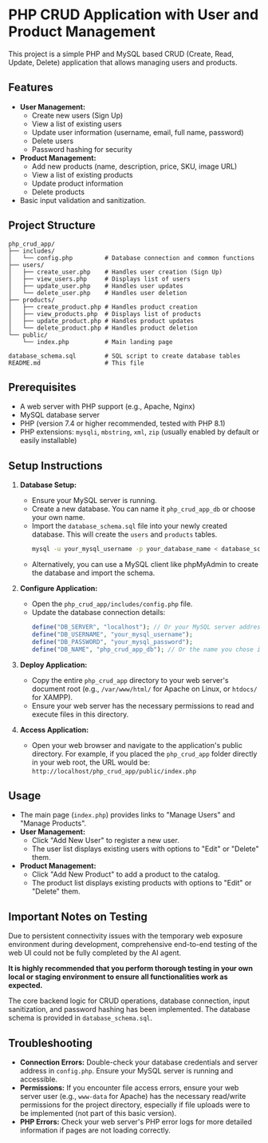 # PHP CRUD Application with User and Product Management

This project is a simple PHP and MySQL based CRUD (Create, Read, Update, Delete) application that allows managing users and products.

## Features

- **User Management:**
    - Create new users (Sign Up)
    - View a list of existing users
    - Update user information (username, email, full name, password)
    - Delete users
    - Password hashing for security
- **Product Management:**
    - Add new products (name, description, price, SKU, image URL)
    - View a list of existing products
    - Update product information
    - Delete products
- Basic input validation and sanitization.

## Project Structure

```
php_crud_app/
├── includes/
│   └── config.php         # Database connection and common functions
├── users/
│   ├── create_user.php    # Handles user creation (Sign Up)
│   ├── view_users.php     # Displays list of users
│   ├── update_user.php    # Handles user updates
│   └── delete_user.php    # Handles user deletion
├── products/
│   ├── create_product.php # Handles product creation
│   ├── view_products.php  # Displays list of products
│   ├── update_product.php # Handles product updates
│   └── delete_product.php # Handles product deletion
└── public/
    └── index.php          # Main landing page

database_schema.sql        # SQL script to create database tables
README.md                  # This file
```

## Prerequisites

- A web server with PHP support (e.g., Apache, Nginx)
- MySQL database server
- PHP (version 7.4 or higher recommended, tested with PHP 8.1)
- PHP extensions: `mysqli`, `mbstring`, `xml`, `zip` (usually enabled by default or easily installable)

## Setup Instructions

1.  **Database Setup:**
    *   Ensure your MySQL server is running.
    *   Create a new database. You can name it `php_crud_app_db` or choose your own name.
    *   Import the `database_schema.sql` file into your newly created database. This will create the `users` and `products` tables.
        ```bash
        mysql -u your_mysql_username -p your_database_name < database_schema.sql
        ```
    *   Alternatively, you can use a MySQL client like phpMyAdmin to create the database and import the schema.

2.  **Configure Application:**
    *   Open the `php_crud_app/includes/config.php` file.
    *   Update the database connection details:
        ```php
        define("DB_SERVER", "localhost"); // Or your MySQL server address
        define("DB_USERNAME", "your_mysql_username");
        define("DB_PASSWORD", "your_mysql_password");
        define("DB_NAME", "php_crud_app_db"); // Or the name you chose in step 1
        ```

3.  **Deploy Application:**
    *   Copy the entire `php_crud_app` directory to your web server's document root (e.g., `/var/www/html/` for Apache on Linux, or `htdocs/` for XAMPP).
    *   Ensure your web server has the necessary permissions to read and execute files in this directory.

4.  **Access Application:**
    *   Open your web browser and navigate to the application's public directory. For example, if you placed the `php_crud_app` folder directly in your web root, the URL would be:
        `http://localhost/php_crud_app/public/index.php`

## Usage

-   The main page (`index.php`) provides links to "Manage Users" and "Manage Products".
-   **User Management:**
    -   Click "Add New User" to register a new user.
    -   The user list displays existing users with options to "Edit" or "Delete" them.
-   **Product Management:**
    -   Click "Add New Product" to add a product to the catalog.
    -   The product list displays existing products with options to "Edit" or "Delete" them.

## Important Notes on Testing

Due to persistent connectivity issues with the temporary web exposure environment during development, comprehensive end-to-end testing of the web UI could not be fully completed by the AI agent. 

**It is highly recommended that you perform thorough testing in your own local or staging environment to ensure all functionalities work as expected.**

The core backend logic for CRUD operations, database connection, input sanitization, and password hashing has been implemented. The database schema is provided in `database_schema.sql`.

## Troubleshooting

-   **Connection Errors:** Double-check your database credentials and server address in `config.php`. Ensure your MySQL server is running and accessible.
-   **Permissions:** If you encounter file access errors, ensure your web server user (e.g., `www-data` for Apache) has the necessary read/write permissions for the project directory, especially if file uploads were to be implemented (not part of this basic version).
-   **PHP Errors:** Check your web server's PHP error logs for more detailed information if pages are not loading correctly.


